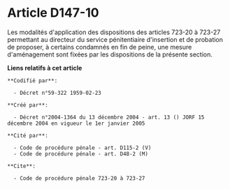 # Article D147-10

Les modalités d'application des dispositions des articles 723-20 à 723-27 permettant au directeur du service pénitentiaire
d'insertion et de probation de proposer, à certains condamnés en fin de peine, une mesure d'aménagement sont fixées par les
dispositions de la présente section.

**Liens relatifs à cet article**

	**Codifié par**:

	  - Décret n°59-322 1959-02-23

	**Créé par**:

	  - Décret n°2004-1364 du 13 décembre 2004 - art. 13 () JORF 15 décembre 2004 en vigueur le 1er janvier 2005

	**Cité par**:

	  - Code de procédure pénale - art. D115-2 (V)
	  - Code de procédure pénale - art. D48-2 (M)

	**Cite**:

	  - Code de procédure pénale 723-20 à 723-27
